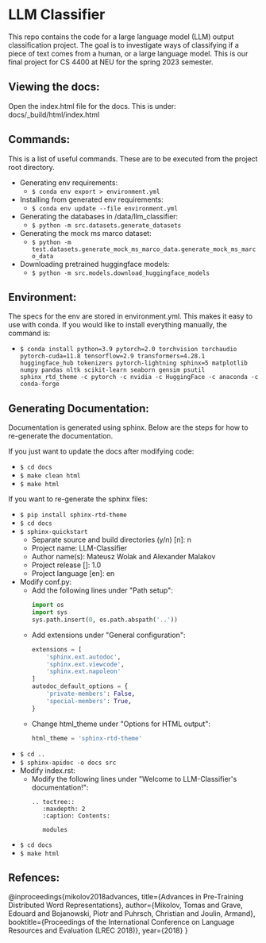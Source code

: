 # LLM Classifier
This repo contains the code for a large language model (LLM) output classification project. The goal is to investigate ways of classifying if a piece of text comes from a human, or a large language model. This is our final project for CS 4400 at NEU for the spring 2023 semester.

## Viewing the docs:
Open the index.html file for the docs. This is under: docs/_build/html/index.html

## Commands:
This is a list of useful commands. These are to be executed from the project root directory.
- Generating env requirements:
  - `$ conda env export > environment.yml`
- Installing from generated env requirements:
  - `$ conda env update --file environment.yml`
- Generating the databases in /data/llm_classifier:
  - `$ python -m src.datasets.generate_datasets`
- Generating the mock ms marco dataset:
  - `$ python -m test.datasets.generate_mock_ms_marco_data.generate_mock_ms_marco_data`
- Downloading pretrained huggingface models:
  - `$ python -m src.models.download_huggingface_models`

## Environment:
The specs for the env are stored in environment.yml. This makes it easy to use with conda. If you would like to install
everything manually, the command is:
- `$ conda install python=3.9 pytorch=2.0 torchvision torchaudio pytorch-cuda=11.8 tensorflow=2.9 transformers=4.28.1 
  huggingface_hub tokenizers pytorch-lightning sphinx=5 matplotlib numpy pandas nltk scikit-learn seaborn gensim psutil 
  sphinx_rtd_theme -c pytorch -c nvidia -c HuggingFace -c anaconda -c conda-forge`
  
## Generating Documentation:
Documentation is generated using sphinx. Below are the steps for how to re-generate the documentation.

If you just want to update the docs after modifying code:
- `$ cd docs`
- `$ make clean html`
- `$ make html`

If you want to re-generate the sphinx files:
- `$ pip install sphinx-rtd-theme`
- `$ cd docs`
- `$ sphinx-quickstart`
  - Separate source and build directories (y/n) [n]: n
  - Project name: LLM-Classifier
  - Author name(s): Mateusz Wolak and Alexander Malakov
  - Project release []: 1.0
  - Project language [en]: en
- Modify conf.py:
  - Add the following lines under "Path setup":
    ```python
    import os
    import sys
    sys.path.insert(0, os.path.abspath('..'))
    ```
  - Add extensions under "General configuration":
    ```python
    extensions = [
        'sphinx.ext.autodoc',
        'sphinx.ext.viewcode',
        'sphinx.ext.napoleon'
    ]
    autodoc_default_options = {
        'private-members': False,
        'special-members': True,
    }
    ```
  - Change html_theme under "Options for HTML output":
    ```python
    html_theme = 'sphinx-rtd-theme'
    ```
- `$ cd ..`    
- `$ sphinx-apidoc -o docs src`
- Modify index.rst:
  - Modify the following lines under "Welcome to LLM-Classifier's documentation!":
    ```text
    .. toctree::
       :maxdepth: 2
       :caption: Contents:

       modules
    ```
- `$ cd docs`
- `$ make html`



## Refences:
@inproceedings{mikolov2018advances,
  title={Advances in Pre-Training Distributed Word Representations},
  author={Mikolov, Tomas and Grave, Edouard and Bojanowski, Piotr and Puhrsch, Christian and Joulin, Armand},
  booktitle={Proceedings of the International Conference on Language Resources and Evaluation (LREC 2018)},
  year={2018}
}
